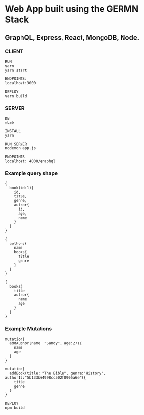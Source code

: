 # Web App built using the GERMN Stack 
## GraphQL, Express, React, MongoDB, Node.

### CLIENT

```
RUN
yarn
yarn start
```

```
ENDPOINTS:
localhost:3000
```

```
DEPLOY
yarn build
```

### SERVER

```
DB
mLab
```

```
INSTALL 
yarn 
```

```
RUN SERVER 
nodemon app.js
```

```
ENDPOINTS 
localhost: 4000/graphql 
```

### Example query shape
```
{
  book(id:1){
    id,
    title,
    genre,
    author{
      id,
      age,
      name
    }
  }
}
```

```
{
  authors{
    name
    books{
      title
      genre
    }
  }
}
```

```
{
  books{
    title
    author{
      name
      age
    }
  }
}
```

### Example Mutations
```
mutation{
  addAuthor(name: "Sandy", age:27){
    name
    age
  }
}
```

```
mutation{
  addBook(title: "The Bible", genre:"History", authorId:"5b133b64998cc502f8905a6e"){
    title
    genre
  }
}
```

```
DEPLOY 
npm build
```
